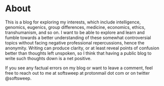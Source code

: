 # About

This is a blog for exploring my interests, which include intelligence, genomics, eugenics, group differences, medicine,
economics, ethics, transhumanism, and so on. I want to be able to explore and learn and fumble towards a better understanding of
these somewhat controversial topics without facing negative professional repercussions, hence the anonymity.
Writing can produce clarity, or at least reveal points of confusion better than thoughts left unspoken,
so I think that having a public blog to write such thoughts down is a net positive.

If you see any factual errors on my blog or want to leave a comment, feel free to reach out to me at softsweep at protonmail dot com or on twitter @softsweep.
